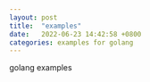 ```yaml
---
layout: post
title:  "examples"
date:   2022-06-23 14:42:58 +0800
categories: examples for golang
---
```


golang examples